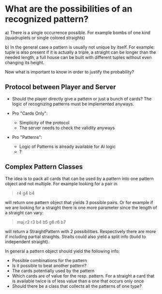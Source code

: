 
# What are the possibilities of an recognized pattern?




a) There is a single occurrence possible. For example bombs of one kind (quadruplets or single colored straights)

b) In the general case a pattern is usually not unique by itself. For example: tuple is also present if it is actually a triple,
   a straight can be longer than the needed length, a full house can be built with different tuples without even changing its height.

Now what is important to know in order to justify the probability?

## Protocol between Player and Server

* Should the player directly give a pattern or just a bunch of cards?
  The logic of recognizing patterns must be implemented anyways.

* Pro "Cards Only":

  * Simplicity of the protocol
  * The server needs to check the validity anyways
  
* Pro "Patterns":
  
  * Logic of Patterns is already available for AI logic
  * ?



## Complex Pattern Classes

The idea is to pack all cards that can be used by a pattern into one pattern
object and not multiple. For example looking for a pair in
> r4 g4 b4 

will return one pattern object that yields 3 possible pairs.
Or for example if we are looking for a straight there is one more parameter
since the length of a straight can vary:
> maj r2 r3 b4 b5 g6 r6 b7

will return a StraightPattern with 2 possibilities. Respectively there 
are more if including partial straights. Straits could also yield a split
info (build to independent straight).

In general a pattern object should yield the following info:
* Possible combinations for the pattern 
* Is it possible to beat another pattern?
* The cards potentially used by the pattern
* Which cards are of value for the resp. pattern. 
  For a straight a card that is available twice is of 
  less value than a one that occurs only once
* Should there be a class that collects all the patterns of one type?



